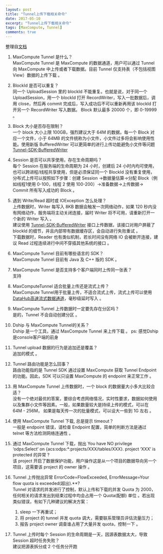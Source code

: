 ```yaml
---
layout: post
title: "Tunnel上传下载相关命令"
date: 2017-05-10
excerpt: "Tunnel上传下载相关命令"
tags: [MaxCompute, Tunnel]
comments: true
---
```


整理自[文档](https://help.aliyun.com/knowledge_detail/51826.html?spm=5176.7840347.2.2.wJujpY)  
1. MaxCompute Tunnel 是什么？  
    MaxCompute Tunnel 是 MaxCompute 的数据通道，用户可以通过 Tunnel 向 MaxCompute 中上传或者下载数据。目前 Tunnel 仅支持表（不包括视图 View）数据的上传下载 。

2. BlockId 是否可以重复？  
    同一个 UploadSession 里的 blockId 不能重复。也就是说，对于同一个UploadSession，用一个 blockId 打开 RecordWriter，写入一批数据后，调用 close，然后再 commit 完成后，写入成功后不可以重新再用该 blockId 打开另一个 RecordWriter 写入数据。 Block 默认最多 20000 个，即 0-19999 。

3. Block 大小是否存在限制？  
    一个 block 大小上限 100GB，强烈建议大于 64M 的数据，每一个 Block 对应一个文件，小于 64MB 的文件统称为小文件，小文件过多将会影响使用性能。使用新版 BufferedWriter 可以更简单的进行上传功能避免小文件等问题 [Tunnel-SDK-BufferedWriter](https://help.aliyun.com/document_detail/51328.html?spm=5176.7751826.2.2.pelz68)

4. Session 是否可以共享使用，存在生命周期吗？  
    每个 Session 在服务端的生命周期为 24 小时，创建后 24 小时内均可使用，也可以跨进程/线程共享使用，但是必须保证同一个 BlockId 没有重复使用，分布式上传可以按照如下步骤：创建 Session ->数据量估算->分配 Block（例如线程1使用 0-100，线程 2 使用 100-200）->准备数据->上传数据-> Commit 所有写入成功的 Block 。

5. 遇到 Write/Read 超时或 IOException 怎么处理？  
    上传数据时，Writer 每写入 8KB 数据会触发一次网络动作，如果 120 秒内没有网络动作，服务端将主动关闭连接，届时 Writer 将不可用，请重新打开一个新的 Writer 写入 。  
    建议使用 [Tunnel-SDK-BufferedWriter](https://help.aliyun.com/document_detail/51328.html?spm=5176.7751826.2.2.pelz68) 接口上传数据，该接口对用户屏蔽了 blockId 的细节，并且内部带有数据缓存区，会自动进行失败重试 。  
    下载数据时，Reader 也有类似机制，若长时间没有网络 IO 会被断开连接，建议 Read 过程连续进行中间不穿插其他系统的接口 。

6. MaxCompute Tunnel 目前有哪些语言的 SDK？  
    MaxCompute Tunnel 目前有 Java 及 C++ 版的 SDK 。

7. MaxCompute Tunnel 是否支持多个客户端同时上传同一张表？  
    支持

8. MaxComputeTunnel 适合批量上传还是流式上传？  
    MaxCompute Tunnel用于批量上传，不适合流式上传，流式上传可以使用 [DataHub高速流式数据通道](https://help.aliyun.com/knowledge_detail/47439.html?spm=5176.7751826.2.4.mnSxEs)，毫秒级延时写入 。

9. MaxCompute Tunnel 上传数据时一定要先存在分区吗？  
    是的，Tunnel 不会自动创建分区 。

10. Dship 与 MaxCompute Tunnel的关系？  
    Dship 是一个工具，通过 MaxCompute Tunnel 来上传下载 。
    ps: 感觉Dship是console客户端的前身

11. Tunnel upload 数据的行为是追加还是覆盖？  
    追加的模式 。

12. Tunnel 路由功能是怎么回事？  
    路由功能指的是 Tunnel SDK 通过设置 MaxCompute 获取 Tunnel Endpoint 的功能。因此，SDK 可以只设置 MaxCompute 的 endpoint 来正常工作 。

13. 用 MaxCompute Tunnel 上传数据时，一个 block 的数据量大小多大比较合适？  
    没有一个绝对最优的答案，要综合考虑网络情况，实时性要求，数据如何使用以及集群小文件等因素。一般，如果数量较大是持续上传的模式，可以在 64M - 256M， 如果是每天传一次的批量模式，可以设大一些到 1G 左右 。

14. 使用 MaxCompute Tunnel 下载, 总是提示 timeout？  
    一般是 endpoint 错误，请检查 Endpoint 配置，简单的判断方法是通过 telnet 等方法检测网络连通性 。

15. 通过 MaxCompute Tunnel 下载，抛出 You have NO privilege ‘odps:Select‘ on {acs:odps:*:projects/XXX/tables/XXX}. project ‘XXX‘ is protected 的异常 ?  
    该 project 开启了数据保护功能，用户操作这是从一个项目的数据导向另一个项目，这需要该 project 的 owner 操作 。

16. Tunnel 上传抛出异常 ErrorCode=FlowExceeded, ErrorMessage=Your flow quota is exceeded(超出).**?    
    Tunnel 对请求的并发进行了控制，默认上传和下载的并发 Quota 为 2000，任何相关的请求发出到结束过程中均会占用一个 Quota(配额) 单位 。若出现类似错误，有如下几种建议的解决方案：
    1. sleep 一下再重试；
    2. 将 project 的 tunnel 并发 quota 调大，需要联系管理员评估流量压力；
    3. 报告 project owner 调查谁占用了大量并发 quota，控制一下 。

17. Tunnel 上传时每个 Session 的生命周期是一天，因源表数据太大，导致 Session 超时任务失败？  
    建议把源表拆分成 2 个任务分开跑
